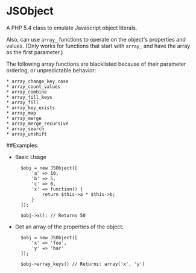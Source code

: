 JSObject
========

A PHP 5.4 class to emulate Javascript object literals.

Also, can use ``array_`` functions to operate on the object's properties and values. (Only works for functions that start with ``array_`` and have the array as the first parameter.)

The following array functions are blacklisted because of their parameter ordering, or unpredictable behavior:

	* array_change_key_case
	* array_count_values
	* array_combine
	* array_fill_keys
	* array_fill
	* array_key_exists
	* array_map
	* array_merge
	* array_merge_recursive
	* array_search
	* array_unshift



##Examples:

* Basic Usage

		$obj = new JSObject([
			'a' => 10,
			'b' => 5,
			'c' => 0,
			'x' => function() {
				return $this->a * $this->b;
			}
		]);
		
		$obj->x(); // Returns 50
		
* Get an array of the properties of the object:

		$obj = new JSObject([
			'x' => 'foo',
			'y' => 'bar'
		]);
		
		$obj->array_keys() // Returns: array('x', 'y')

		
		
